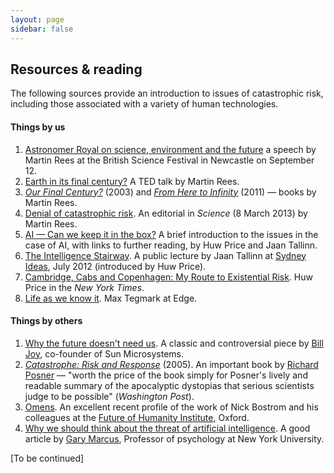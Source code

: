 ```yaml
---
layout: page
sidebar: false
---
```


## Resources & reading

The following sources provide an introduction to issues of catastrophic risk, including those associated with a variety of human technologies.


#### Things by us

1. [Astronomer Royal on science, environment and the future](http://theconversation.com/astronomer-royal-on-science-environment-and-the-future-18162) a speech by Martin Rees at the British Science Festival in Newcastle on September 12. 
1. [Earth in its final century?](http://www.youtube.com/watch?v=3qF26MbYgOA) A TED talk by Martin Rees.
1. [*Our Final Century?*](http://www.amazon.co.uk/Our-Final-Century-Humanitys-Twenty-first/dp/0099436868) (2003) and *[From Here to Infinity](http://www.amazon.co.uk/Here-Infinity-Scientific-Horizons-Lectures/dp/1846685036)* (2011) — books by Martin Rees.
1. [Denial of catastrophic risk](http://www.sciencemag.org/content/339/6124/1123.full). An editorial in *Science* (8 March 2013) by Martin Rees.<br>
1. [AI — Can we keep it in the box?](http://theconversation.edu.au/artificial-intelligence-can-we-keep-it-in-the-box-8541) A brief introduction to the issues in the case of AI, with links to further reading, by Huw Price and Jaan Tallinn.
1. [The Intelligence Stairway](http://www.youtube.com/watch?v=BNqQkFg-7AM&feature=plcp). A public lecture by Jaan Tallinn at [Sydney Ideas](http://sydney.edu.au/sydney_ideas/lectures/2012/jaan.tallinn.shtml), July 2012 (introduced by Huw Price).
1. [Cambridge, Cabs and Copenhagen: My Route to Existential Risk](http://opinionator.blogs.nytimes.com/2013/01/27/cambridge-cabs-and-copenhagen-my-route-to-existential-risk/). Huw Price in the *New York Times*.<br>
1. [Life as we know it](http://www.edge.org/response-detail/23690). Max Tegmark at Edge.


#### Things by others

1. [Why the future doesn't need us](http://www.wired.com/wired/archive/8.04/joy.html). A classic and controversial piece by [Bill Joy](http://en.wikipedia.org/wiki/Bill_Joy), co-founder of Sun Microsystems.<br>
1. [*Catastrophe: Risk and Response*](http://www.oup.com/us/catalog/general/subject/Economics/Political/?view=usa&ci=9780195306477) (2005). An important book by [Richard Posner](http://en.wikipedia.org/wiki/Richard_Posner) — "worth the price of the book simply for Posner's lively and readable summary of the apocalyptic dystopias that serious scientists judge to be possible" (*Washington Post*).
1. [Omens](http://www.aeonmagazine.com/world-views/ross-andersen-human-extinction/). An excellent recent profile of the work of Nick Bostrom and his colleagues at the [Future of Humanity Institute](http://www.fhi.ox.ac.uk/), Oxford.
1. [Why we should think about the threat of artificial intelligence](http://www.newyorker.com/online/blogs/elements/2013/10/why-we-should-think-about-the-threat-of-artificial-intelligence.html). A good article by [Gary Marcus](http://en.wikipedia.org/wiki/Gary_Marcus), Professor of psychology at New York University.<br>
 
[To be continued]
